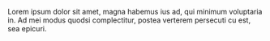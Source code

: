 Lorem ipsum dolor sit amet, magna habemus ius ad, qui minimum voluptaria in. Ad mei modus quodsi complectitur, postea verterem persecuti cu est, sea epicuri.